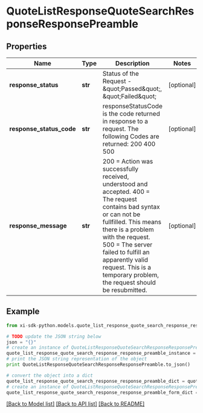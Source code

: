 # QuoteListResponseQuoteSearchResponseResponsePreamble


## Properties

Name | Type | Description | Notes
------------ | ------------- | ------------- | -------------
**response_status** | **str** | Status of the Request - \&quot;Passed\&quot;, \&quot;Failed\&quot; | [optional] 
**response_status_code** | **str** | responseStatusCode is the code returned in response to a request. The following Codes are returned: 200 400 500 | [optional] 
**response_message** | **str** | 200 &#x3D; Action was successfully received, understood and accepted. 400 &#x3D; The request contains bad syntax or can not be fullfilled. This means there is a problem with the request. 500 &#x3D; The server failed to fulfill an apparently valid request. This is a temporary problem, the request should be resubmitted. | [optional] 

## Example

```python
from xi-sdk-python.models.quote_list_response_quote_search_response_response_preamble import QuoteListResponseQuoteSearchResponseResponsePreamble

# TODO update the JSON string below
json = "{}"
# create an instance of QuoteListResponseQuoteSearchResponseResponsePreamble from a JSON string
quote_list_response_quote_search_response_response_preamble_instance = QuoteListResponseQuoteSearchResponseResponsePreamble.from_json(json)
# print the JSON string representation of the object
print QuoteListResponseQuoteSearchResponseResponsePreamble.to_json()

# convert the object into a dict
quote_list_response_quote_search_response_response_preamble_dict = quote_list_response_quote_search_response_response_preamble_instance.to_dict()
# create an instance of QuoteListResponseQuoteSearchResponseResponsePreamble from a dict
quote_list_response_quote_search_response_response_preamble_form_dict = quote_list_response_quote_search_response_response_preamble.from_dict(quote_list_response_quote_search_response_response_preamble_dict)
```
[[Back to Model list]](../README.md#documentation-for-models) [[Back to API list]](../README.md#documentation-for-api-endpoints) [[Back to README]](../README.md)


